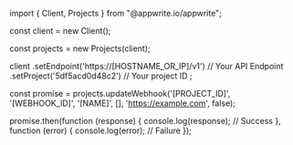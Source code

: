 import { Client, Projects } from "@appwrite.io/appwrite";

const client = new Client();

const projects = new Projects(client);

client
    .setEndpoint('https://[HOSTNAME_OR_IP]/v1') // Your API Endpoint
    .setProject('5df5acd0d48c2') // Your project ID
;

const promise = projects.updateWebhook('[PROJECT_ID]', '[WEBHOOK_ID]', '[NAME]', [], 'https://example.com', false);

promise.then(function (response) {
    console.log(response); // Success
}, function (error) {
    console.log(error); // Failure
});